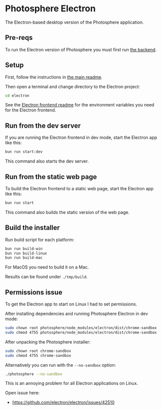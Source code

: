 # Photosphere Electron

The Electron-based desktop version of the Photosphere application.

## Pre-reqs

To run the Electron version of Photosphere you must first run [the backend](../backend/README.md).

## Setup

First, follow the instructions in [the main readme](../README.md).

Then open a terminal and change directory to the Electron project:

```bash
cd electron
```

See the [Electron frontend readme](./frontend/README.md) for the environment variables you need for the Electron frontend.

## Run from the dev server

If you are running the Electron frontend in dev mode, start the Electron app like this:

```bash
bun run start:dev
```

This command also starts the dev server.

## Run from the static web page

To build the Electron frontend to a static web page, start the Electron app like this:

```bash
bun run start
```

This command also builds the static version of the web page.

## Build the installer

Run build script for each platform:

```bash
bun run build-win
bun run build-linux
bun run build-mac
```

For MacOS you need to build it on a Mac.

Results can be found under `./tmp/build`.

## Permissions issue

To get the Electron app to start on Linux I had to set permissions.

After installing dependencies and running Photosphere Electron in dev mode:

```bash
sudo chown root photosphere/node_modules/electron/dist/chrome-sandbox
sudo chmod 4755 photosphere/node_modules/electron/dist/chrome-sandbox
```

After unpacking the Photosphere installer:

```bash
sudo chown root chrome-sandbox
sudo chmod 4755 chrome-sandbox
```

Alternatively you can run with the `--no-sandbox` option:

```bash
./photosphere --no-sandbox
```

This is an annoying problem for all Electron applications on Linux.

Open issue here:
- https://github.com/electron/electron/issues/42510
